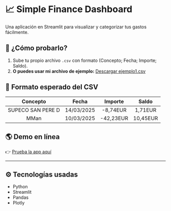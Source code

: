 # 📈 Simple Finance Dashboard

Una aplicación en Streamlit para visualizar y categorizar tus gastos fácilmente.

## 🚀 ¿Cómo probarlo?

1. Sube tu propio archivo `.csv` con formato (Concepto; Fecha; Importe; Saldo).
2. **O puedes usar mi archivo de ejemplo:** [Descargar ejemplo1.csv](./ejemplo1.csv)

## 📂 Formato esperado del CSV

| Concepto | Fecha | Importe | Saldo |
|:--------:|:-----:|:-------:|:-----:|
| SUPECO SAN PERE D | 14/03/2025 | -8,74EUR | 1,71EUR |
| MMan | 10/03/2025 | -42,23EUR | 10,45EUR |

## 🌎 Demo en línea

👉 [Prueba la app aquí](https://<tu-link-en-streamlit>)

---

## ⚙️ Tecnologías usadas

- Python
- Streamlit
- Pandas
- Plotly

